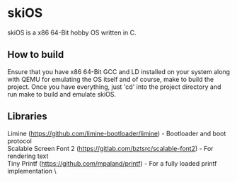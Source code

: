 # skiOS
skiOS is a x86 64-Bit hobby OS written in C.

## How to build
Ensure that you have x86 64-Bit GCC and LD installed on your system along with QEMU for emulating the OS itself and of course, make to build the
project. Once you have everything, just 'cd' into the project directory and run make to build and emulate skiOS.

## Libraries
Limine (https://github.com/limine-bootloader/limine) - Bootloader and boot protocol \
Scalable Screen Font 2 (https://gitlab.com/bztsrc/scalable-font2) - For rendering text \
Tiny Printf (https://github.com/mpaland/printf) - For a fully loaded printf implementation \

